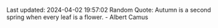Last updated: 2024-04-02 19:57:02
Random Quote: Autumn is a second spring when every leaf is a flower. - Albert Camus